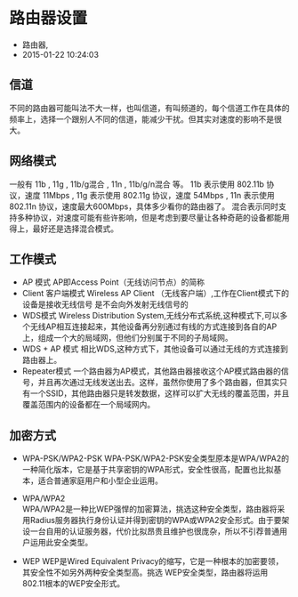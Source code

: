 # 路由器设置
- 路由器,
- 2015-01-22 10:24:03


## 信道

不同的路由器可能叫法不大一样，也叫信道，有叫频道的，每个信道工作在具体的频率上，选择一个跟别人不同的信道，能减少干扰。但其实对速度的影响不是很大。

## 网络模式

一般有 11b , 11g , 11b/g混合 , 11n , 11b/g/n混合 等。
11b 表示使用 802.11b 协议，速度 11Mbps , 
11g 表示使用 802.11g 协议，速度 54Mbps , 
11n 表示使用 802.11n 协议，速度最大600Mbps，具体多少看你的路由器了。
混合表示同时支持多种协议，对速度可能有些许影响，但是考虑到要尽量让各种奇葩的设备都能用得上，最好还是选择混合模式。

## 工作模式
- AP 模式 AP即Access Point（无线访问节点）的简称
- Client 客户端模式 Wireless AP Client （无线客户端）,工作在Client模式下的设备是接收无线信号 是不会向外发射无线信号的
- WDS模式 Wireless Distribution System,无线分布式系统,这种模式下,可以多个无线AP相互连接起来，其他设备再分别通过有线的方式连接到各自的AP上，组成一个大的局域网，但他们分别属于不同的子局域网。
- WDS + AP 模式 相比WDS,这种方式下，其他设备可以通过无线的方式连接到路由器上。
- Repeater模式 一个路由器为AP模式，其他路由器接收这个AP模式路由器的信号，并且再次通过无线发送出去。这样，虽然你使用了多个路由器，但其实只有一个SSID，其他路由器只是转发数据，这样可以扩大无线的覆盖范围，并且覆盖范围内的设备都在一个局域网内。

## 加密方式
- WPA-PSK/WPA2-PSK 
WPA-PSK/WPA2-PSK安全类型原本是WPA/WPA2的一种简化版本，它是基于共享密钥的WPA形式，安全性很高，配置也比拟基本，适合普通家庭用户和小型企业运用。

- WPA/WPA2  
WPA/WPA2是一种比WEP强悍的加密算法，挑选这种安全类型，路由器将采用Radius服务器执行身份认证并得到密钥的WPA或WPA2安全形式。由于要架设一台自用的认证服务器，代价比拟昂贵且维护也很庞杂，所以不引荐普通用户运用此安全类型。 

- WEP 
WEP是Wired Equivalent Privacy的缩写，它是一种根本的加密要领，其安全性不如另外两种安全类型高。挑选 WEP安全类型，路由器将运用802.11根本的WEP安全形式。
